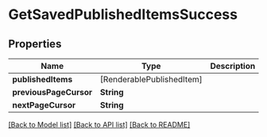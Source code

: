 # GetSavedPublishedItemsSuccess

## Properties
Name | Type | Description | Notes
------------ | ------------- | ------------- | -------------
**publishedItems** | [RenderablePublishedItem] |  | 
**previousPageCursor** | **String** |  | [optional] 
**nextPageCursor** | **String** |  | [optional] 

[[Back to Model list]](../README.md#documentation-for-models) [[Back to API list]](../README.md#documentation-for-api-endpoints) [[Back to README]](../README.md)


